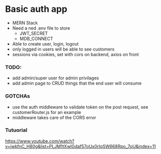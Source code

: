 # Basic auth app
- MERN Stack
- Need a ned .env file to store
    - JWT_SECRET
    - MDB_CONNECT
- Able to create user, login, logout
- only logged in users will be able to see customers
- sessions via cookies, set with cors on backend, axios on front






### TODO:
- add admin/super user for admin privilages
- add admin page to CRUD things that the end user will consume


### GOTCHAs
- use the auth middleware to validate token on the post request, see customerRouter.js for an example
- middleware takes care of the CORS error


### Tutuorial 
https://www.youtube.com/watch?v=jwkfnC_H80g&list=PLJM1tXwlGdaf57oUx0rIqSW668Rpo_7oU&index=11